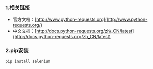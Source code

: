 ### 1.相关链接

* 官方文档：[http://www.python-requests.org](http://www.python-requests.org/)
* 中文文档：[http://docs.python-requests.org/zh\_CN/latest](http://docs.python-requests.org/zh_CN/latest)

### 2.pip安装

```
pip install selenium
```



